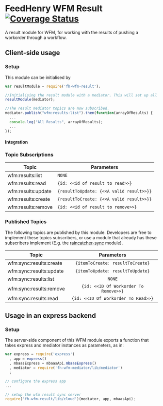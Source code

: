 # FeedHenry WFM Result [![Coverage Status](https://coveralls.io/repos/github/feedhenry-raincatcher/raincatcher-result/badge.svg?branch=master)](https://coveralls.io/github/feedhenry-raincatcher/raincatcher-result?branch=master)

A result module for WFM, for working with the results of pushing a workorder through a workflow.

## Client-side usage

### Setup
This module can be initialised by 

```javascript
var resultModule = require('fh-wfm-result');

//Initialising the result module with a mediator. This will set up all of the subscribers for the result module.
resultModule(mediator);

//The result mediator topics are now subscribed.
mediator.publish("wfm:results:list").then(function(arrayOfResults) {
  ...
  console.log("All Results", arrayOfResults);
  ...
});
```

#### Integration

### Topic Subscriptions

| Topic | Parameters |
| ----------- | ------------- |
| wfm:results:list |  ```NONE```  |
| wfm:results:read | ```{id: <<id of result to read>>}``` |
| wfm:results:update | ```{resultToUpdate: {<<A valid result>>}}``` |
| wfm:results:create | ```{resultToCreate: {<<A valid result>>}}``` |
| wfm:results:remove | ```{id: <<id of result to remove>>}``` |

### Published Topics

The following topics are published by this module. Developers are free to implement these topics subscribers, or use a module that already has these subscribers implement (E.g. the [raincatcher-sync](https://github.com/feedhenry-raincatcher/raincatcher-sync) module).


| Topic         | Parameters           |
| ------------- |:-------------:| 
| wfm:sync:results:create              |  ```{itemToCreate: resultToCreate}```  |
| wfm:sync:results:update              |  ```{itemToUpdate: resultToUpdate}```  |
| wfm:sync:results:list              |  ```NONE```  |
| wfm:sync:results:remove              |  ```{id: <<ID Of Workorder To Remove>>}```  |
| wfm:sync:results:read              |  ```{id: <<ID Of Workorder To Read>>}```  |

## Usage in an express backend

### Setup
The server-side component of this WFM module exports a function that takes express and mediator instances as parameters, as in:

```javascript
var express = require('express')
  , app = express()
  , mbaasExpress = mbaasApi.mbaasExpress()
  , mediator = require('fh-wfm-mediator/lib/mediator')
  ;

// configure the express app
...

// setup the wfm result sync server
require('fh-wfm-result/lib/cloud')(mediator, app, mbaasApi);

```

